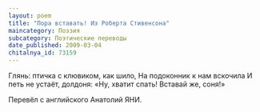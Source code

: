 ```yaml
---
layout: poem
title: "Пора вставать! Из Роберта Стивенсона"
maincategory: Поэзия
subcategory: Поэтические переводы
date_published: 2009-03-04
chitalnya_id: 73159
---
```




Глянь: птичка с клювиком, как шило,
На подоконник к нам вскочила
И петь не устаёт, долдоня:
«Ну, хватит спать! Вставай же, соня!»

Перевёл с английского Анатолий ЯНИ.






